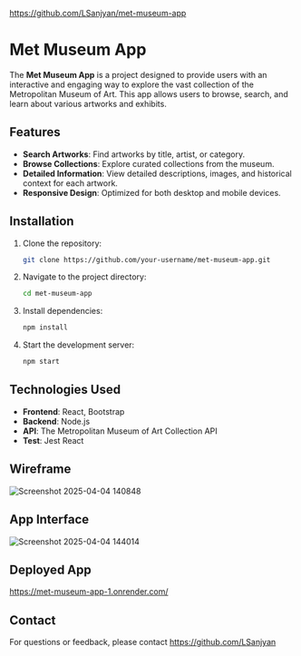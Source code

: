 https://github.com/LSanjyan/met-museum-app

# Met Museum App

The **Met Museum App** is a project designed to provide users with an interactive and engaging way to explore the vast collection of the Metropolitan Museum of Art. This app allows users to browse, search, and learn about various artworks and exhibits.

## Features

- **Search Artworks**: Find artworks by title, artist, or category.
- **Browse Collections**: Explore curated collections from the museum.
- **Detailed Information**: View detailed descriptions, images, and historical context for each artwork.
- **Responsive Design**: Optimized for both desktop and mobile devices.

## Installation

1. Clone the repository:
   ```bash
   git clone https://github.com/your-username/met-museum-app.git
   ```
2. Navigate to the project directory:
   ```bash
   cd met-museum-app
   ```
3. Install dependencies:
   ```bash
   npm install
   ```
4. Start the development server:
   ```bash
   npm start
   ```

## Technologies Used

- **Frontend**: React, Bootstrap
- **Backend**: Node.js
- **API**: The Metropolitan Museum of Art Collection API
- **Test**: Jest React

## Wireframe
![Screenshot 2025-04-04 140848](https://github.com/user-attachments/assets/9b4cef6d-9e7f-45c4-baa1-7e1e467de0d2)

## App Interface
![Screenshot 2025-04-04 144014](https://github.com/user-attachments/assets/320a7cb5-2b69-408a-9bfc-6d1cc5465505)

## Deployed App

https://met-museum-app-1.onrender.com/

## Contact

For questions or feedback, please contact https://github.com/LSanjyan

